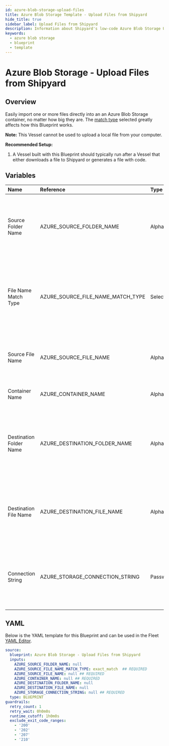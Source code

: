 ```yaml
---
id: azure-blob-storage-upload-files
title: Azure Blob Storage Template - Upload Files from Shipyard
hide_title: true
sidebar_label: Upload Files from Shipyard
description: Information about Shipyard's low-code Azure Blob Storage Upload Files from Shipyard blueprint. Easily import one or more files directly into an Azure Blob Storage container, no matter how big they are.
keywords:
  - azure blob storage
  - blueprint
  - template
---
```


# Azure Blob Storage - Upload Files from Shipyard

## Overview


Easily import one or more files directly into an an Azure Blob Storage container, no matter how big they are. The [match type](https://www.shipyardapp.com/docs/reference/blueprint-library/match-type/) selected greatly affects how this Blueprint works.

**Note:** This Vessel cannot be used to upload a local file from your computer.

**Recommended Setup:**

1. A Vessel built with this Blueprint should typically run after a Vessel that either downloads a file to Shipyard or generates a file with code. 


## Variables

| Name | Reference | Type | Required | Default | Options | Description             |
|:-----|:----------|:-----|:---------|:--------|:--------|:------------------------|
| Source Folder Name | AZURE_SOURCE_FOLDER_NAME | Alphanumeric | :heavy_minus_sign: | - | - | Name of the local folder on Shipyard to upload the target file from. If left blank, will look in the home directory. |
| File Name Match Type | AZURE_SOURCE_FILE_NAME_MATCH_TYPE | Select | :white_check_mark: | `exact_match` | Exact Match: `exact_match`<br></br><br></br>Regex Match: `regex_match`<br></br><br></br> | Determines if the text in "Source File Name" will look for one file with exact match, or multiple files using regex. |
| Source File Name | AZURE_SOURCE_FILE_NAME | Alphanumeric | :white_check_mark: | - | - | Name of the target file on Shipyard. Can be regex if "Match Type" is set accordingly. |
| Container Name | AZURE_CONTAINER_NAME | Alphanumeric | :white_check_mark: | - | - | Name of the target Azure storage container. |
| Destination Folder Name | AZURE_DESTINATION_FOLDER_NAME | Alphanumeric | :heavy_minus_sign: | - | - | Folder where the file(s) should be downloaded in the Azure Storage container. Leaving blank will place the file in the root directory. |
| Destination File Name | AZURE_DESTINATION_FILE_NAME | Alphanumeric | :heavy_minus_sign: | - | - | What to name the file(s) being uploaded to Azure Storage. If left blank, defaults to the original file name(s). |
| Connection String | AZURE_STORAGE_CONNECTION_STRING | Password | :white_check_mark: | - | - | Connection string for programmatic access to upload the file to the specified Azure storage container. |




## YAML

Below is the YAML template for this Blueprint and can be used in the
Fleet [YAML Editor](../../reference/fleets/yaml-editor.md).

```yaml
source:
  blueprint: Azure Blob Storage - Upload Files from Shipyard
  inputs:
    AZURE_SOURCE_FOLDER_NAME: null
    AZURE_SOURCE_FILE_NAME_MATCH_TYPE: exact_match  ## REQUIRED
    AZURE_SOURCE_FILE_NAME: null ## REQUIRED
    AZURE_CONTAINER_NAME: null ## REQUIRED
    AZURE_DESTINATION_FOLDER_NAME: null
    AZURE_DESTINATION_FILE_NAME: null
    AZURE_STORAGE_CONNECTION_STRING: null ## REQUIRED
  type: BLUEPRINT
guardrails:
  retry_count: 1
  retry_wait: 0h0m0s
  runtime_cutoff: 1h0m0s
  exclude_exit_code_ranges:
    - '200'
    - '202'
    - '207'
    - '210'
 ```


